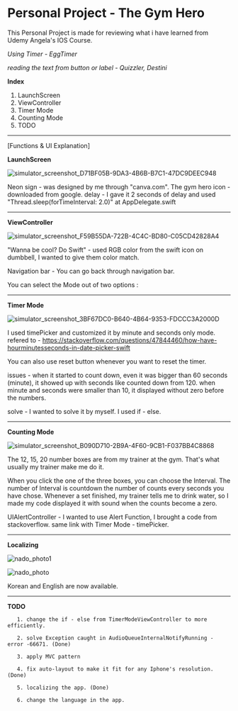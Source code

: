 #  Personal Project - The Gym Hero
 
This Personal Project is made for reviewing what i have learned from Udemy Angela's IOS Course.

*Using Timer - EggTimer*

*reading the text from button or label - Quizzler, Destini*

**Index**
1. LaunchScreen
2. ViewController
3. Timer Mode
4. Counting Mode
5. TODO


--------------------------------------------------------------------



[Functions & UI Explanation]

**LaunchScreen**

![simulator_screenshot_D71BF05B-9DA3-4B6B-B7C1-47DC9DEEC948](https://user-images.githubusercontent.com/63503972/146531222-d43cf34c-393b-4b33-a38e-ca132e6999e4.png)

Neon sign - was designed by me through "canva.com".
The gym hero icon - downloaded from google.
delay - I gave it 2 seconds of delay and used "Thread.sleep(forTimeInterval: 2.0)" at AppDelegate.swift




--------------------------------------------------------------------------------------------------------
**ViewController**

![simulator_screenshot_F59B55DA-722B-4C4C-BD80-C05CD42828A4](https://user-images.githubusercontent.com/63503972/146531336-452adc9f-45cd-469d-afb1-e71615a7125a.png)

"Wanna be cool? Do Swift" - used RGB color from the swift icon on dumbbell, I wanted to give them color match.

Navigation bar - You can go back through navigation bar.

You can select the Mode out of two options :



--------------------------------------------------------------------------------------------------------
**Timer Mode**

![simulator_screenshot_3BF67DC0-B640-4B64-9353-FDCCC3A2000D](https://user-images.githubusercontent.com/63503972/146531739-8ae99c17-1356-41dc-9737-e934407375f8.png)
 
I used timePicker and customized it by minute and seconds only mode.
refered to - 
https://stackoverflow.com/questions/47844460/how-have-hourminutesseconds-in-date-picker-swift

You can also use reset button whenever you want to reset the timer.

issues - when it started to count down, even it was bigger than 60 seconds (minute),       it showed up with seconds like counted down from 120.
         when minute and seconds were smaller than 10, it displayed without zero before the numbers. 
         
solve - I wanted to solve it by myself. I used if - else. 




--------------------------------------------------------------------------------------------------------
**Counting Mode**

![simulator_screenshot_B090D710-2B9A-4F60-9CB1-F037BB4C8868](https://user-images.githubusercontent.com/63503972/146537162-13be5932-987e-49b6-86dd-40171354f503.png)

The 12, 15, 20 number boxes are from my trainer at the gym.
That's what usually my trainer make me do it.

When you click the one of the three boxes, you can choose the Interval.
The number of Interval is countdown the number of counts every seconds you have chose.
Whenever a set finished, my trainer tells me to drink water, so I made my code displayed it with sound when the counts become a zero.

UIAlertController - I wanted to use Alert Function, I brought a code from stackoverflow. same link with Timer Mode - timePicker.

--------------------------------------------------------------------------------------------------------
**Localizing**



![nado_photo1](https://user-images.githubusercontent.com/63503972/147404819-6d8e8bbf-7679-49fb-ae6d-dd67beaddd60.png)





![nado_photo](https://user-images.githubusercontent.com/63503972/147404825-fb6dcca5-aaa1-471d-95a8-7f4e46a705d6.png)




Korean and English are now available.






--------------------------------------------------------------------------------------
**TODO**
    
       1. change the if - else from TimerModeViewController to more efficiently.

       2. solve Exception caught in AudioQueueInternalNotifyRunning - error -66671. (Done)
       
       3. apply MVC pattern 
       
       4. fix auto-layout to make it fit for any Iphone's resolution. (Done)
       
       5. localizing the app. (Done)
       
       6. change the language in the app.


